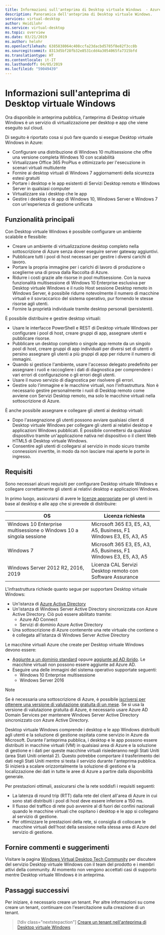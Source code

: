 ```yaml
---
title: Informazioni sull'anteprima di Desktop virtuale Windows  - Azure
description: Panoramica dell'anteprima di Desktop virtuale Windows.
services: virtual-desktop
author: Heidilohr
ms.service: virtual-desktop
ms.topic: overview
ms.date: 03/21/2019
ms.author: helohr
ms.openlocfilehash: 6385838064c408ccfa23dacbd5785f8e82f3cc8b
ms.sourcegitcommit: 8313d5bf28fb32e8531cdd4a3054065fa7315bfd
ms.translationtype: HT
ms.contentlocale: it-IT
ms.lasthandoff: 04/05/2019
ms.locfileid: "59049439"
---
```

# <a name="what-is-windows-virtual-desktop-preview"></a>Informazioni sull'anteprima di Desktop virtuale Windows 

Ora disponibile in anteprima pubblica, l'anteprima di Desktop virtuale Windows è un servizio di virtualizzazione per desktop e app che viene eseguito sul cloud.

Di seguito è riportato cosa si può fare quando si esegue Desktop virtuale Windows in Azure:

* Configurare una distribuzione di Windows 10 multisessione che offre una versione completa Windows 10 con scalabilità
* Virtualizzare Office 365 ProPlus e ottimizzarlo per l'esecuzione in scenari virtuali multiutente
* Fornire ai desktop virtuali di Windows 7 aggiornamenti della sicurezza estesi gratuiti
* Portare i desktop e le app esistenti di Servizi Desktop remoto e Windows Server in qualsiasi computer
* Virtualizzare sia i desktop che le app
* Gestire i desktop e le app di Windows 10, Windows Server e Windows 7 con un'esperienza di gestione unificata

## <a name="key-capabilities"></a>Funzionalità principali

Con Desktop virtuale Windows è possibile configurare un ambiente scalabile e flessibile:

* Creare un ambiente di virtualizzazione desktop completo nella sottoscrizione di Azure senza dover eseguire server gateway aggiuntivi.
* Pubblicare tutti i pool di host necessari per gestire i diversi carichi di lavoro.
* Portare la propria immagine per i carichi di lavoro di produzione o sceglierne una di prova dalla Raccolta di Azure.
* Ridurre i costi grazie alle risorse in pool multisessione. Con la nuova funzionalità multisessione di Windows 10 Enterprise esclusiva per Desktop virtuale Windows e il ruolo Host sessione Desktop remoto in Windows Server, è possibile ridurre notevolmente il numero di macchine virtuali e il sovraccarico del sistema operativo, pur fornendo le stesse risorse agli utenti.
* Fornire la proprietà individuale tramite desktop personali (persistenti).

È possibile distribuire e gestire desktop virtuali:

* Usare le interfacce PowerShell e REST di Desktop virtuale Windows per configurare i pool di host, creare gruppi di app, assegnare utenti e pubblicare risorse.
* Pubblicare un desktop completo o singole app remote da un singolo pool di host, creare gruppi di app individuali per diversi set di utenti o persino assegnare gli utenti a più gruppi di app per ridurre il numero di immagini.
* Quando si gestisce l'ambiente, usare l'accesso delegato predefinito per assegnare i ruoli e raccogliere i dati di diagnostica per comprendere i vari errori di configurazione o gli errori degli utenti.
* Usare il nuovo servizio di diagnostica per risolvere gli errori.
* Gestire solo l'immagine e le macchine virtuali, non l'infrastruttura. Non è necessario gestire personalmente i ruoli di Desktop remoto come avviene con Servizi Desktop remoto, ma solo le macchine virtuali nella sottoscrizione di Azure.

È anche possibile assegnare e collegare gli utenti ai desktop virtuali:

* Dopo l'assegnazione gli utenti possono avviare qualsiasi client di Desktop virtuale Windows per collegare gli utenti ai relativi desktop e applicazioni Windows pubblicati. È possibile connettersi da qualsiasi dispositivo tramite un'applicazione nativa nel dispositivo o il client Web HTML5 di Desktop virtuale Windows.
* Consentire agli utenti di collegarsi al servizio in modo sicuro tramite connessioni invertite, in modo da non lasciare mai aperte le porte in ingresso.

## <a name="requirements"></a>Requisiti

Sono necessari alcuni requisiti per configurare Desktop virtuale Windows e collegare correttamente gli utenti ai relativi desktop e applicazioni Windows.

In primo luogo, assicurarsi di avere le [licenze appropriate](https://azure.microsoft.com/pricing/details/virtual-desktop/) per gli utenti in base al desktop e alle app che si prevede di distribuire:

|OS|Licenza richiesta|
|---|---|
|Windows 10 Enterprise multisessione o Windows 10 a singola sessione|Microsoft 365 E3, E5, A3, A5, Business, F1<br>Windows E3, E5, A3, A5|
|Windows 7|Microsoft 365 E3, E5, A3, A5, Business, F1<br>Windows E3, E5, A3, A5|
|Windows Server 2012 R2, 2016, 2019|Licenza CAL Servizi Desktop remoto con Software Assurance|

L'infrastruttura richiede quanto segue per supportare Desktop virtuale Windows:

* Un'istanza di [Azure Active Directory](https://docs.microsoft.com/azure/active-directory/)
* Un'istanza di Windows Server Active Directory sincronizzata con Azure Active Directory. Ciò può essere abilitato tramite:
  * Azure AD Connect
  * Servizi di dominio Azure Active Directory
* Una sottoscrizione di Azure contenente una rete virtuale che contiene o è collegata all'istanza di Windows Server Active Directory
  
Le macchine virtuali Azure che create per Desktop virtuale Windows devono essere:

* [Aggiunte a un dominio standard](https://docs.microsoft.com/azure/active-directory-domain-services/active-directory-ds-comparison) oppure [aggiunte ad AD ibrido](https://docs.microsoft.com/azure/active-directory/devices/hybrid-azuread-join-plan). Le macchine virtuali non possono essere aggiunte ad Azure AD.
* Eseguire una delle immagini del sistema operativo supportate seguenti:
  * Windows 10 Enterprise multisessione
  * Windows Server 2016

>[!NOTE]
>Se è necessaria una sottoscrizione di Azure, è possibile [iscriversi per ottenere una versione di valutazione gratuita di un mese](https://azure.microsoft.com/free/). Se si usa la versione di valutazione gratuita di Azure, è necessario usare Azure AD Domain Services per mantenere Windows Server Active Directory sincronizzato con Azure Active Directory.

Desktop virtuale Windows comprende i desktop e le app Windows distribuiti agli utenti e la soluzione di gestione ospitata come servizio in Azure da Microsoft. Durante l'anteprima pubblica, i desktop e le app possono essere distribuiti in macchine virtuali (VM) in qualsiasi area di Azure e la soluzione di gestione e i dati per queste macchine virtuali risiederanno negli Stati Uniti (area Stati Uniti orientali 2). Questo potrebbe comportare il trasferimento dei dati negli Stati Uniti mentre si testa il servizio durante l'anteprima pubblica. Si inizierà a scalare orizzontalmente la soluzione di gestione e la localizzazione dei dati in tutte le aree di Azure a partire dalla disponibilità generale.

Per prestazioni ottimali, assicurarsi che la rete soddisfi i requisiti seguenti:

* La latenza di round trip (RTT) dalla rete del client all'area di Azure in cui sono stati distribuiti i pool di host deve essere inferiore a 150 ms.
* Il flusso del traffico di rete può avvenire al di fuori dei confini nazionali quando le macchine virtuali che ospitano i desktop e le app si collegano al servizio di gestione.
* Per ottimizzare le prestazioni della rete, si consiglia di collocare le macchine virtuali dell'host della sessione nella stessa area di Azure del servizio di gestione.

## <a name="provide-feedback"></a>Fornire commenti e suggerimenti

Visitare la pagina [Windows Virtual Desktop Tech Community](https://techcommunity.microsoft.com/t5/Windows-Virtual-Desktop/bd-p/WindowsVirtualDesktop) per discutere del servizio Desktop virtuale Windows con il team del prodotto e i membri attivi della community. Al momento non vengono accettati casi di supporto mentre Desktop virtuale Windows è in anteprima.

## <a name="next-steps"></a>Passaggi successivi

Per iniziare, è necessario creare un tenant. Per altre informazioni su come creare un tenant, continuare con l'esercitazione sulla creazione di un tenant.

> [!div class="nextstepaction"]
> [Creare un tenant nell'anteprima di Desktop virtuale Windows](tenant-setup-azure-active-directory.md)
